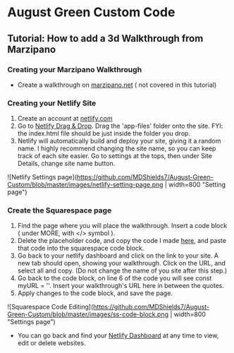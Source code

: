 # August Green Custom Code

## Tutorial: How to add a 3d Walkthrough from Marzipano

### Creating your Marzipano Walkthrough
+  Create a walkthrough on [marzipano.net](https://www.marzipano.net/) ( not covered in this tutorial)</br>

### Creating your Netlify Site
1.  Create an account at [netlify.com](https://www.netlify.com/)</br>
2.  Go to [Netlify Drag & Drop](https://app.netlify.com/drop). Drag the 'app-files' folder onto the site. FYI: the index.html file should be just inside the folder you drop.</br>
4.  Netlify will automatically build and deploy your site, giving it a random name. I highly recommend changing the site name, so you can keep track of each site easier. Go to settings at the tops, then under Site Details, change site name button.</br>

![Netlify Settings page](https://github.com/MDShields7/August-Green-Custom/blob/master/images/netlify-setting-page.png | width=800 "Setting page")<br>

### Create the Squarespace page
1.  Find the page where you will place the walkthrough. Insert a code block ( under MORE, with </> symbol ).</br>
2.  Delete the placeholder code, and copy the code I made [here](https://github.com/MDShields7/August-Green-Custom/blob/master/3d-walkthrough.html), and paste that code into the squarespace code block.</br>
3.  Go back to your netlify dashboard and click on the link to your site. A new tab should open, showing your walkthrough. Click on the URL, and select all and copy. (Do not change the name of you site after this step.)</br>
6.  Go back to the code block, on line 6 of the code you will see const myURL = ''. Insert your walkthrough's URL here in between the quotes.</br>
7.  Apply changes to the code block, and save the page.</br>

![Squarespace Code Editing](https://github.com/MDShields7/August-Green-Custom/blob/master/images/ss-code-block.png  | width=800 "Settings page")<br>

+  You can go back and find your [Netlify Dashboard](https://app.netlify.com/) at any time to view, edit or delete websites.</br>
